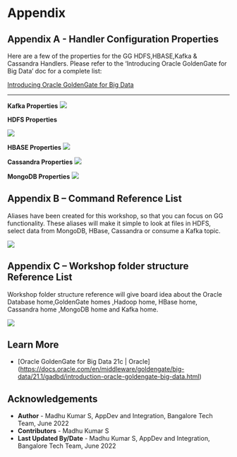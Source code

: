 # Appendix

## Appendix A - Handler Configuration Properties
Here are a few of the properties for the GG HDFS,HBASE,Kafka & Cassandra Handlers.
Please refer to the ‘Introducing Oracle GoldenGate for Big Data’ doc for a complete list:

[Introducing Oracle GoldenGate for Big Data](https://docs.oracle.com/en/middleware/goldengate/big-data/21.1/gadbd/introduction-oracle-goldengate-big-data.html)
***

**Kafka Properties**
  ![](./images/using-the-kafka-handler.png " ")
  
**HDFS Properties**

  ![](./images/using-the-hdfs-event-handler.png " ")


**HBASE Properties**
  ![](./images/using-the-hbase-handler.png " ")
  
**Cassandra Properties**
  ![](./images/using-the-cassandra-handler.png " ")

**MongoDB Properties**
  ![](./images/using-the-mongodb-handler.png " ")

## Appendix B – Command Reference List

Aliases have been created for this workshop, so that you can focus on GG functionality. These aliases will make it simple to look at files in HDFS, select data from MongoDB, HBase, Cassandra or consume a Kafka topic.

  ![](./images/gg-cmd.png " ")
  

## Appendix C – Workshop folder structure Reference List

Workshop folder structure reference will give board idea about the Oracle Database home,GoldenGate homes ,Hadoop home, HBase home, Cassandra home ,MongoDB home and Kafka home.

  ![](./images/folder-structure.png " ")
  
  
## Learn More

* [Oracle GoldenGate for Big Data 21c | Oracle] (https://docs.oracle.com/en/middleware/goldengate/big-data/21.1/gadbd/introduction-oracle-goldengate-big-data.html)

## Acknowledgements
* **Author** - Madhu Kumar S, AppDev and Integration, Bangalore Tech Team, June 2022
* **Contributors** - Madhu Kumar S
* **Last Updated By/Date** - Madhu Kumar S, AppDev and Integration, Bangalore Tech Team, June 2022




